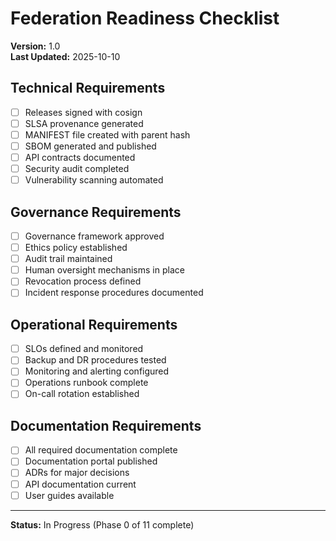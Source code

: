 # Federation Readiness Checklist

**Version:** 1.0  
**Last Updated:** 2025-10-10

## Technical Requirements

- [ ] Releases signed with cosign
- [ ] SLSA provenance generated
- [ ] MANIFEST file created with parent hash
- [ ] SBOM generated and published
- [ ] API contracts documented
- [ ] Security audit completed
- [ ] Vulnerability scanning automated

## Governance Requirements

- [ ] Governance framework approved
- [ ] Ethics policy established
- [ ] Audit trail maintained
- [ ] Human oversight mechanisms in place
- [ ] Revocation process defined
- [ ] Incident response procedures documented

## Operational Requirements

- [ ] SLOs defined and monitored
- [ ] Backup and DR procedures tested
- [ ] Monitoring and alerting configured
- [ ] Operations runbook complete
- [ ] On-call rotation established

## Documentation Requirements

- [ ] All required documentation complete
- [ ] Documentation portal published
- [ ] ADRs for major decisions
- [ ] API documentation current
- [ ] User guides available

---

**Status:** In Progress (Phase 0 of 11 complete)

